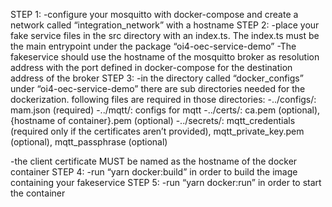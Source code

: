 STEP 1:
-configure your mosquitto with docker-compose and create a network called “integration_network” with a hostname
STEP 2:
-place your fake service files in the src directory with an index.ts. The index.ts must be the main entrypoint under the package “oi4-oec-service-demo”
-The fakeservice should use the hostname of the mosquitto broker as resolution address with the port defined in docker-compose for the destination address of the broker
STEP 3:
-in the directory called “docker_configs” under “oi4-oec-service-demo” there are sub directories needed for the dockerization. following files are required in those directories:
-../configs/: mam.json (required)
-../mqtt/: configs for mqtt
-../certs/: ca.pem (optional), {hostname of container}.pem (optional)
-../secrets/: mqtt_credentials (required only if the certificates aren’t provided), mqtt_private_key.pem (optional), mqtt_passphrase (optional)

-the client certificate MUST be named as the hostname of the docker container
STEP 4:
-run “yarn docker:build” in order to build the image containing your fakeservice
STEP 5:
-run “yarn docker:run” in order to start the container
